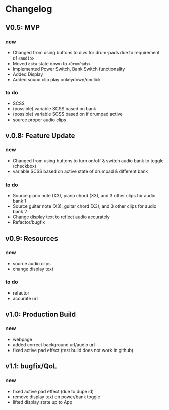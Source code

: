 # Changelog

## V0.5: MVP
### new
 * Changed from using buttons to divs for drum-pads due to requirement of `<audio>`
 * Moved `data` state down to `<DrumPads>`
 * Implemented Power Switch, Bank Switch functionality
 * Added Display
 * Added sound clip play onkeydown/onclick

### to do
 * SCSS
 * (possible) variable SCSS based on bank
 * (possible) variable SCSS based on if drumpad active
 * source proper audio clips

## v.0.8: Feature Update
### new
 * Changed from using buttons to turn on/off & switch audio bank to toggle (checkbox)
 * variable SCSS based on active state of drumpad & different bank

### to do
 * Source piano note (X3), piano chord (X3), and 3 other clips for audio bank 1
 * Source guitar note (X3), guitar chord (X3), and 3 other clips for audio bank 2
 * Change display text to reflect audio accurately
 * Refactor/bugfix

## v0.9: Resources
### new
  * source audio clips
  * change display text

### to do
 * refactor
 * accurate url

## v1.0: Production Build
### new
 * webpage
 * added correct background url/audio url
 * fixed active pad effect (test build does not work in github)

## v1.1: bugfix/QoL
### new
 * fixed active pad effect (due to dupe id)
 * remove display text on power/bank toggle
 * lifted display state up to App